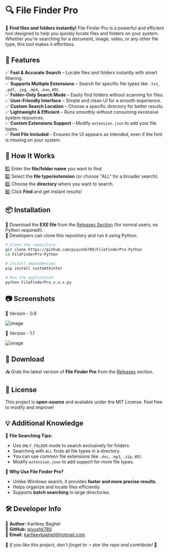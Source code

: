 # 🔍 File Finder Pro

🚀 **Find files and folders instantly!** File Finder Pro is a powerful and efficient tool designed to help you quickly locate files and folders on your system. Whether you're searching for a document, image, video, or any other file type, this tool makes it effortless.

## 📌 Features
✅ **Fast & Accurate Search** – Locate files and folders instantly with smart filtering.  
✅ **Supports Multiple Extensions** – Search for specific file types like `.txt`, `.pdf`, `.jpg`, `.mp4`, `.exe`, etc.  
✅ **Folder-Only Search Mode** – Easily find folders without scanning for files.  
✅ **User-Friendly Interface** – Simple and clean UI for a smooth experience.  
✅ **Custom Search Location** – Choose a specific directory for better results.  
✅ **Lightweight & Efficient** – Runs smoothly without consuming excessive system resources.  
✅ **Custom Extensions Support** – Modify `extension.json` to add your file types.  
✅ **Font File Included** – Ensures the UI appears as intended, even if the font is missing on your system.  

## 🎥 How It Works
1️⃣ Enter the **file/folder name** you want to find.  
2️⃣ Select the **file type/extension** (or choose "ALL" for a broader search).  
3️⃣ Choose the **directory** where you want to search.  
4️⃣ Click **Find** and get instant results!  

## 📦 Installation
🔹 Download the **EXE file** from the [Releases Section](FileFinderPro.v.1.1.exe) (for normal users, no Python required!).  
🔹 Developers can clone this repository and run it using Python.  

```bash
# Clone the repository
git clone https://github.com/piyushk789/FileFinderPro-Python
cd FileFinderPro-Python

# Install dependencies
pip install customtkinter

# Run the application
python FileFinderPro.v.x.x.py
```

## 📷 Screenshots
🌟 Version - 0.8

![image](https://github.com/user-attachments/assets/74af6dd8-f713-4928-a637-6aaa3268a3ed)

🌟 Version - 1.1

![image](https://github.com/user-attachments/assets/a31d8a9e-227c-47f4-8f64-6f1cfcc97b23)


## 🔗 Download
📥 Grab the latest version of **File Finder Pro** from the [Releases](#) section.

## 📜 License
This project is **open-source** and available under the MIT License. Feel free to modify and improve!

## 💡 Additional Knowledge
📌 **File Searching Tips:**  
- Use `ONLY_FOLDER` mode to search exclusively for folders.  
- Searching with `ALL` finds all file types in a directory.  
- You can use common file extensions like `.doc`, `.mp3`, `.zip`, etc.  
- Modify `extension.json` to add support for more file types.  

📌 **Why Use File Finder Pro?**  
- Unlike Windows search, it provides **faster and more precise results**.  
- Helps organize and locate files efficiently.  
- Supports **batch searching** in large directories.  

## 🛠️ Developer Info
👤 **Author:** Kartikey Baghel  
🔗 **GitHub:** [piyushk789](https://github.com/piyushk789)  
📧 **Email:** kartikeybaghel@hotmail.com  

💙 *If you like this project, don't forget to ⭐ star the repo and contribute!* 🚀

